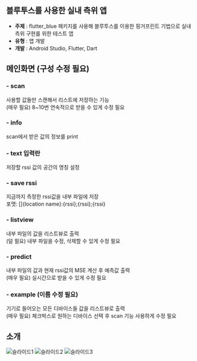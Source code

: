 ## 블루투스를 사용한 실내 측위 앱
- **주제**  : flutter_blue 패키지를 사용해 블루투스를 이용한 핑거프린트 기법으로 실내 측위 구현를 위한 테스트 앱
- **유형**  : 앱 개발
- **개발**  : Android Studio, Flutter, Dart

## 메인화면 (구성 수정 필요)
### - scan
사용할 값들만 스캔해서 리스트에 저장하는 기능<br>
(매우 필요) 8~10번 연속적으로 받을 수 있게 수정 필요
### - info
scan에서 받은 값의 정보를 print
### - text 입력란
저장할 rssi 값의 공간의 명칭 설정 
### - save rssi
지금까지 측정한 rssi값을 내부 파일에 저장<br>
포맷: []{location name}:{rssi};{rssi};{rssi}
### - listview
내부 파일의 값을 리스트뷰로 출력<br>
(덜 필요) 내부 파일을 수정, 삭제할 수 있게 수정 필요
### - predict
내부 파일의 값과 현재 rssi값의 MSE 계산 후 예측값 출력<br>
(매우 필요) 실시간으로 받을 수 있게 수정 필요
### - example (이름 수정 필요)
기기로 들어오는 모든 디바이스들 값을 리스트뷰로 출력<br>
(매우 필요) 체크박스로 원하는 디바이스 선택 후 scan 기능 사용하게 수정 필요
## 소개
![슬라이드1](https://user-images.githubusercontent.com/81956540/230839970-d603abf2-e5dd-46e6-abd0-a9bc8c72ef1f.PNG)
![슬라이드2](https://user-images.githubusercontent.com/81956540/230839992-2843415b-c939-494d-9c6a-7304d0ab6551.PNG)
![슬라이드3](https://user-images.githubusercontent.com/81956540/230840004-dec5c541-f0af-400c-a2b4-2a179197b6d8.PNG)
